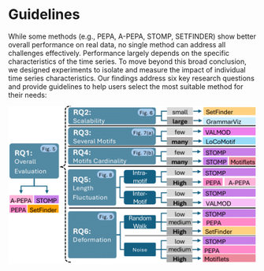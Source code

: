 # Guidelines 

While some methods (e.g., PEPA, A-PEPA, STOMP, SETFINDER) show better overall performance on real data, no single method can address all challenges effectively. Performance largely depends on the specific characteristics of the time series.
To move beyond this broad conclusion, we designed experiments to isolate and measure the impact of individual time series characteristics. Our findings address six key research questions and provide guidelines to help users select the most suitable method for their needs: 

![guidelines](../../assets/guidelines.png "Guidelines")
